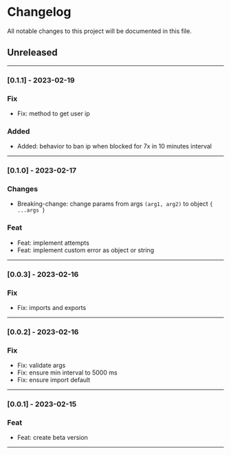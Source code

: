 # Changelog

All notable changes to this project will be documented in this file.

## Unreleased

---

### [0.1.1] - 2023-02-19
### Fix

- Fix: method to get user ip

### Added

- Added: behavior to ban ip when blocked for 7x in 10 minutes interval

---
### [0.1.0] - 2023-02-17

### Changes

- Breaking-change: change params from args `(arg1, arg2)` to object `{ ...args }`

### Feat

- Feat: implement attempts
- Feat: implement custom error as object or string

---

### [0.0.3] - 2023-02-16

### Fix

- Fix: imports and exports

---

### [0.0.2] - 2023-02-16

### Fix

- Fix: validate args
- Fix: ensure min interval to 5000 ms
- Fix: ensure import default

---

### [0.0.1] - 2023-02-15

### Feat

- Feat: create beta version

---
